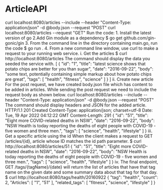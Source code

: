 # ArticleAPI
  curl localhost:8080/articles --include --header "Content-Type: application/json" -d @body.json --request "POST"   curl localhost:8080/articles  --request "GET"   Run the code: 1. Install the latest version of go 2.Add Gin module as a dependency    $ go get github.com/gin-gonic/gin  3. From the command line in the directory containing main.go, run the code $ go run . 4. From a new command line window, use curl to make a request to your running web service. i. Get the articles $ curl http://localhost:8080/articles The command should display the data you seeded the service with. [     {         "id": "1",         "title": "latest science shows that potato chips are better for you than sugar",         "date": "2016-09-22",         "body": "some text, potentially containing simple markup about how potato chips are great",         "tags": [             "health",             "fitness",             "science"         ]     } ]    ii. Create new article For the post request, we have created body.json file which has content to be added in articles. While sending the post request we need to include the request body as shown below.  curl localhost:8080/articles --include --header "Content-Type: application/json" -d @body.json --request "POST"  The command should display headers and JSON for the added article.  HTTP/1.1 201 Created Content-Type: application/json; charset=utf-8 Date: Tue, 19 Apr 2022 04:12:22 GMT Content-Length: 291  {     "id": "51",     "title": "Eight more COVID-related deaths in NSW",     "date": "2016-09-22",     "body": "NSW Health is today reporting the deaths of eight people with COVID-19 - five women and three men.",     "tags": [         "science",         "health",         "lifestyle"     ] }    iii. Get a specific article using the id When the client makes a request to GET /articles/{id}, article whose ID matches the id path parameter. $ curl http://localhost:8080/articles/51  {     "id": "51",     "title": "Eight more COVID-related deaths in NSW",     "date": "2016-09-22",     "body": "NSW Health is today reporting the deaths of eight people with COVID-19 - five women and three men.",     "tags": [         "science",         "health",         "lifestyle"     ] }  iv. The final endpoint, GET /tags/{tagName}/{date} will return the list of articles that have that tag name on the given date and some summary data about that tag for that day. $ curl http://localhost:8080/tags/health/20160922          {     "tag": "health",     "count": 2,     "Articles": [         "1",         "51"     ],     "related_tags": [         "fitness",         "science",         "lifestyle"     ] }
